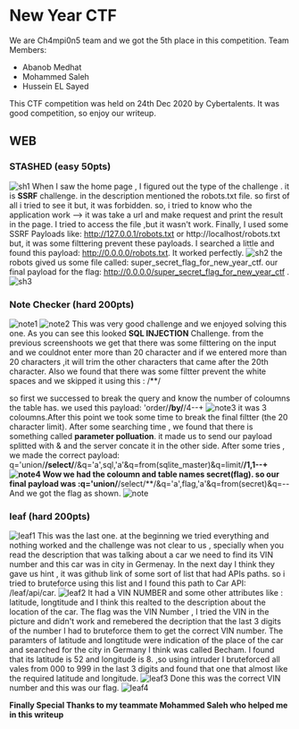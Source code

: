 # New Year CTF 
We are Ch4mpi0n5 team and we got the 5th place in this competition.
Team Members:
- Abanob Medhat
- Mohammed Saleh
- Hussein EL Sayed

This CTF competition was held on 24th Dec 2020 by Cybertalents.
It was good competition, so enjoy our writeup.

## WEB 

### STASHED (easy 50pts)

![sh1](https://www7.0zz0.com/2021/01/19/23/972324946.png)
When I saw the home page , I figured out the type of the challenge . it is **SSRF** challenge.
in the description mentioned the robots.txt file. so first of all i tried to see it but, it was forbidden.
so, i tried to know who the application work --> it was take a url and make request and print the result in the page.
I tried to access the file ,but it wasn't work.
Finally, I used some SSRF Payloads like: http://127.0.0.1/robots.txt or http://localhost/robots.txt but, it was some filttering prevent these payloads.
I searched a little and found this payload: http://0.0.0.0/robots.txt.
It worked perfectly.
![sh2](https://www8.0zz0.com/2021/01/19/23/188479020.png)
the robots gived us some file called: super_secret_flag_for_new_year_ctf. 
our final payload for the flag: http://0.0.0.0/super_secret_flag_for_new_year_ctf .
![sh3](https://www8.0zz0.com/2021/01/19/23/988337241.png)

### Note Checker (hard 200pts)
![note1](https://www3.0zz0.com/2021/01/19/23/627519718.png)
![note2](https://www3.0zz0.com/2021/01/19/23/261163395.png)
This was very good challenge and we enjoyed solving this one.
As you can see this looked **SQL INJECTION** Challenge. from the previous screenshoots we get that there was some filttering on the input and we couldnot enter more than 20 character and if we entered more than 20 characters ,it will trim the other characters that came after the 20th character. 
Also we found that there was some filtter prevent the white spaces and we skipped it using this : /**/

so first we successed to break the query and know the number of coloumns the table has.
we used this payload: 'order/**/by/**/4--+
![note3](https://www3.0zz0.com/2021/01/19/23/275971645.png)
it was 3 coloumns.After this point we took some time to break the final filtter (the 20 character limit). 
After some searching time , we found that there is something called **parameter polluation**. it made us to send our payload splitted with & and the server concate it in the other side. 
After some tries , we made the correct payload: q='union/**/select/**/&q='a',sql,'a'&q=from(sqlite_master)&q=limit/**/1,1--+
![note4](https://www12.0zz0.com/2021/01/19/23/820734671.png)
Wow we had the coloumn and table names  secret(flag). 
so our final payload was :q='union/**/select/**/&q='a',flag,'a'&q=from(secret)&q=--
And we got the flag as shown.
![note](https://www12.0zz0.com/2021/01/19/23/502076450.png)

### leaf (hard 200pts)
![leaf1](https://www8.0zz0.com/2021/01/19/23/384527060.png)
This was the last one. at the beginning we tried everything and nothing worked and the challenge was not clear to us , specially when you read the description that was talking about a car we need to find its VIN number and this car was in city in Germenay.
In the next day I think they gave us hint , it was github link of some sort of list that had APIs paths.
so i tried to bruteforce using this list and I found this path to Car API: /leaf/api/car.
![leaf2](https://www12.0zz0.com/2021/01/19/23/709408822.png)
It had a VIN NUMBER and some other attributes like : latitude, longtitude and I think this realted to the description about the location of the car.
The flag was the VIN Number , I tried the VIN in the picture and didn't work and remebered the decription that the last 3 digits of the number I had to bruteforce them to get the correct VIN number. 
The paramters of latitude and longtitude were indication of the place of the car and searched for the city in Germany I think was called Becham.
I found that its latitude is 52 and longitude is 8. 
,so using intruder I bruteforced all vales from 000 to 999 in the last 3 digits and found that one that almost like the required latitude and longitude.
![leaf3](https://www3.0zz0.com/2021/01/20/00/273055686.png)
Done this was the correct VIN number and this was our flag.
![leaf4](https://www3.0zz0.com/2021/01/20/00/116444937.png)

**Finally Special Thanks to my teammate Mohammed Saleh who helped me in this writeup**
